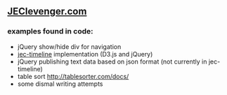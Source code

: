 <h2><a href="http://www.jeclevenger.com">JEClevenger.com</a></h2>
<h3>examples found in code:</h3>
<ul>
<li>
jQuery show/hide div for navigation
</li>
<li>
<a href="https://github.com/Casl-Media/jec-timeline">jec-timeline</a> implementation (D3.js and jQuery)
</li>
<li>
jQuery publishing text data based on json format (not currently in jec-timeline)
</li>
<li>
table sort <a href="http://tablesorter.com/docs/">http://tablesorter.com/docs/</a>
</li>
<li>some dismal writing attempts</li>
</ul>

